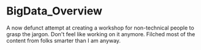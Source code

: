 # BigData_Overview
A now defunct attempt at creating a workshop for non-technical people to grasp the jargon.
Don't feel like working on it anymore.
Filched most of the content from folks smarter than I am anyway.
